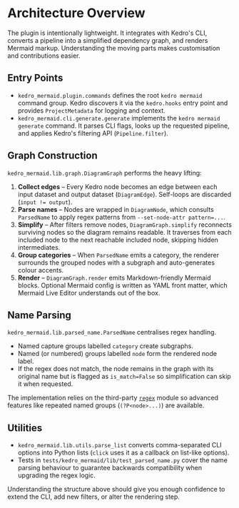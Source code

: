 # Architecture Overview

The plugin is intentionally lightweight. It integrates with Kedro's CLI, converts a pipeline into a simplified dependency graph, and renders Mermaid markup. Understanding the moving parts makes customisation and contributions easier.

## Entry Points
- `kedro_mermaid.plugin.commands` defines the root `kedro mermaid` command group. Kedro discovers it via the `kedro.hooks` entry point and provides `ProjectMetadata` for logging and context.
- `kedro_mermaid.cli.generate.generate` implements the `kedro mermaid generate` command. It parses CLI flags, looks up the requested pipeline, and applies Kedro's filtering API (`Pipeline.filter`).

## Graph Construction
`kedro_mermaid.lib.graph.DiagramGraph` performs the heavy lifting:

1. **Collect edges** – Every Kedro node becomes an edge between each input dataset and output dataset (`DiagramEdge`). Self-loops are discarded (`input != output`).
2. **Parse names** – Nodes are wrapped in `DiagramNode`, which consults `ParsedName` to apply regex patterns from `--set-node-attr pattern=...`.
3. **Simplify** – After filters remove nodes, `DiagramGraph.simplify` reconnects surviving nodes so the diagram remains readable. It traverses from each included node to the next reachable included node, skipping hidden intermediates.
4. **Group categories** – When `ParsedName` emits a category, the renderer surrounds the grouped nodes with a subgraph and auto-generates colour accents.
5. **Render** – `DiagramGraph.render` emits Markdown-friendly Mermaid blocks. Optional Mermaid config is written as YAML front matter, which Mermaid Live Editor understands out of the box.

## Name Parsing
`kedro_mermaid.lib.parsed_name.ParsedName` centralises regex handling.

- Named capture groups labelled `category` create subgraphs.
- Named (or numbered) groups labelled `node` form the rendered node label.
- If the regex does not match, the node remains in the graph with its original name but is flagged as `is_match=False` so simplification can skip it when requested.

The implementation relies on the third-party [`regex`](https://pypi.org/project/regex/) module so advanced features like repeated named groups (`(?P<node>...)`) are available.

## Utilities
- `kedro_mermaid.lib.utils.parse_list` converts comma-separated CLI options into Python lists (`click` uses it as a callback on list-like options).
- Tests in `tests/kedro_mermaid/lib/test_parsed_name.py` cover the name parsing behaviour to guarantee backwards compatibility when upgrading the regex logic.

Understanding the structure above should give you enough confidence to extend the CLI, add new filters, or alter the rendering step.

